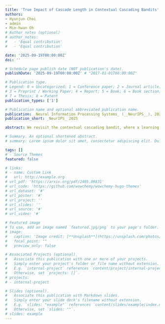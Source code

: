 ```yaml
---
title: 'True Impact of Cascade Length in Contextual Cascading Bandits'
authors:
- Hyunjun Choi
- admin
- Min-hwan Oh
# Author notes (optional)
# author_notes:
#   - 'Equal contribution'
#   - 'Equal contribution'

date: '2025-09-19T00:00:00Z'
doi: ''

# Schedule page publish date (NOT publication's date).
publishDate: '2025-09-19T00:00:00Z' # "2017-01-01T00:00:00Z"

# Publication type.
# Legend: 0 = Uncategorized; 1 = Conference paper; 2 = Journal article;
# 3 = Preprint / Working Paper; 4 = Report; 5 = Book; 6 = Book section;
# 7 = Thesis; 8 = Patent
publication_types: ['1']

# Publication name and optional abbreviated publication name.
publication: _Neural Information Processing Systems_ (__NeurIPS__), 2025 
publication_short: _NeurIPS_ 2025

abstract: We revisit the contextual cascading bandit, where a learning agent recommends an ordered list ($\text{\textit{cascade}}$) of items and a user scans the list sequentially, stopping at the first attractive item. Although cascading bandits underpin various search and recommendation engines, the role of the cascade length $K$ in shaping regret has remained ambiguous. Contrary to prior results that regret grows with $K$, we prove that in the contextual setting it actually $\text{\textit{decreases}}$ once $K$ is large enough. Leveraging this insight, we design a new upper-confidence-bound algorithm built on online mirror descent that attains the sharpest known regret upper bound, $\tilde{\mathcal{O}}\bigl(K\bar{p}^{K-1} d \sqrt{T}\bigr)$ for contextual cascading bandits. To complement this new regret upper bound, we match it with a lower bound of $\Omega \bigl(K\underline{p}^{K-1} d \sqrt{T}\bigr)$, where $0 \leq \underline{p} \leq \bar{p} < 1$. Together, these results fully characterize how regret truly scales with $K$ and close the theoretical gap for contextual cascading bandits. Finally, extensive experiments validate our theoretical results and show the effectiveness of our proposed method.

# Summary. An optional shortened abstract.
# summary: Lorem ipsum dolor sit amet, consectetur adipiscing elit. Duis posuere tellus ac convallis placerat. Proin tincidunt magna sed ex sollicitudin condimentum.

tags: []
# - Source Themes
featured: false

# links:
# - name: Custom Link
#   url: http://example.org
# url_pdf: 'https://arxiv.org/pdf/2405.09831'  
# url_code: 'https://github.com/wowchemy/wowchemy-hugo-themes'
# url_dataset: '#'
# url_poster: '#'
# url_project: ''
# url_slides: ''
# url_source: '#'
# url_video: '#'

# Featured image
# To use, add an image named `featured.jpg/png` to your page's folder. 
# image:
#   caption: 'Image credit: [**Unsplash**](https://unsplash.com/photos/s9CC2SKySJM)'
#   focal_point: ""
#   preview_only: false

# Associated Projects (optional).
#   Associate this publication with one or more of your projects.
#   Simply enter your project's folder or file name without extension.
#   E.g. `internal-project` references `content/project/internal-project/index.md`.
#   Otherwise, set `projects: []`.
# projects:
# - internal-project

# Slides (optional).
#   Associate this publication with Markdown slides.
#   Simply enter your slide deck's filename without extension.
#   E.g. `slides: "example"` references `content/slides/example/index.md`.
#   Otherwise, set `slides: ""`.
# slides: example
---
```


<!-- {{% callout note %}}
Create your slides in Markdown - click the *Slides* button to check out the example.
{{% /callout %}}

Supplementary notes can be added here, including [code, math, and images](https://wowchemy.com/docs/writing-markdown-latex/). -->

